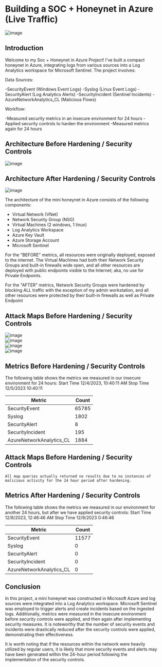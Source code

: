 # Building a SOC + Honeynet in Azure (Live Traffic)

![image](https://github.com/sMedrano101/Cloud-Soc-Honeynet/assets/60121429/2f76152b-02d2-4238-9a93-85f0cc7d0203)



## Introduction


Welcome to my Soc + Honeynet in Azure Project! I've built a compact honeynet in Azure, integrating logs from various sources into a Log Analytics workspace for Microsoft Sentinel. The project involves:

Data Sources:

-SecurityEvent (Windows Event Logs)
-Syslog (Linux Event Logs)
-SecurityAlert (Log Analytics Alerts)
-SecurityIncident (Sentinel Incidents)
-AzureNetworkAnalytics_CL (Malicious Flows)

Workflow:

-Measured security metrics in an insecure environment for 24 hours
-Applied security controls to harden the environment
-Measured metrics again for 24 hours


## Architecture Before Hardening / Security Controls
![image](https://github.com/sMedrano101/Cloud-Soc-Honeynet/assets/60121429/8ab3a018-6912-4066-ad57-0f16d1e63298)


## Architecture After Hardening / Security Controls
![image](https://github.com/sMedrano101/Cloud-Soc-Honeynet/assets/60121429/9d75b355-da8a-40b8-8840-87f9aea9f85b)


The architecture of the mini honeynet in Azure consists of the following components:

- Virtual Network (VNet)
- Network Security Group (NSG)
- Virtual Machines (2 windows, 1 linux)
- Log Analytics Workspace
- Azure Key Vault
- Azure Storage Account
- Microsoft Sentinel

For the "BEFORE" metrics, all resources were originally deployed, exposed to the internet. The Virtual Machines had both their Network Security Groups and built-in firewalls wide open, and all other resources are deployed with public endpoints visible to the Internet; aka, no use for Private Endpoints.

For the "AFTER" metrics, Network Security Groups were hardened by blocking ALL traffic with the exception of my admin workstation, and all other resources were protected by their built-in firewalls as well as Private Endpoint

## Attack Maps Before Hardening / Security Controls

![image](https://github.com/sMedrano101/Cloud-Soc-Honeynet/assets/60121429/3f4aeb20-f39c-4015-97f9-f63f00bb4ec4)<br>
![image](https://github.com/sMedrano101/Cloud-Soc-Honeynet/assets/60121429/229c8e6b-54df-4492-a1a0-24aba013bf4a)<br>
![image](https://github.com/sMedrano101/Cloud-Soc-Honeynet/assets/60121429/112f0ebb-996d-4d99-ae6b-8eb62ccb4645)<br>
![image](https://github.com/sMedrano101/Cloud-Soc-Honeynet/assets/60121429/19a0bfe5-6ea3-4aec-ad3f-504fe1c0af44)<br>


## Metrics Before Hardening / Security Controls

The following table shows the metrics we measured in our insecure environment for 24 hours:
Start Time 12/4/2023, 10:40:11 AM
Stop Time 12/5/2023 10:40:11

| Metric                   | Count
| ------------------------ | -----
| SecurityEvent            | 65785
| Syslog                   | 1802
| SecurityAlert            | 8
| SecurityIncident         | 195
| AzureNetworkAnalytics_CL | 1884

## Attack Maps Before Hardening / Security Controls

```All map queries actually returned no results due to no instances of malicious activity for the 24 hour period after hardening.```

## Metrics After Hardening / Security Controls

The following table shows the metrics we measured in our environment for another 24 hours, but after we have applied security controls:
Start Time 12/8/2023, 12:46:46 AM
Stop Time	12/9/2023 0:46:46

| Metric                   | Count
| ------------------------ | -----
| SecurityEvent            | 11577
| Syslog                   | 0
| SecurityAlert            | 0
| SecurityIncident         | 0
| AzureNetworkAnalytics_CL | 0

## Conclusion

In this project, a mini honeynet was constructed in Microsoft Azure and log sources were integrated into a Log Analytics workspace. Microsoft Sentinel was employed to trigger alerts and create incidents based on the ingested logs. Additionally, metrics were measured in the insecure environment before security controls were applied, and then again after implementing security measures. It is noteworthy that the number of security events and incidents were drastically reduced after the security controls were applied, demonstrating their effectiveness.

It is worth noting that if the resources within the network were heavily utilized by regular users, it is likely that more security events and alerts may have been generated within the 24-hour period following the implementation of the security controls.
